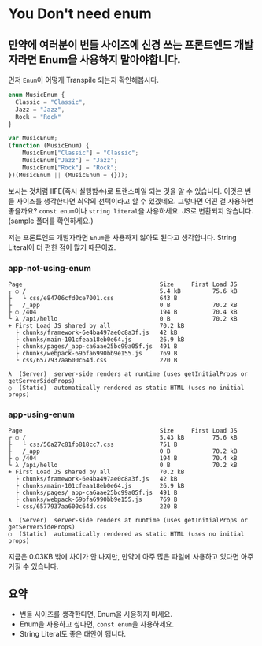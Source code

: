 # You Don't need enum

## 만약에 여러분이 번들 사이즈에 신경 쓰는 프론트엔드 개발자라면 Enum을 사용하지 말아야합니다.

먼저 `Enum`이 어떻게 Transpile 되는지 확인해봅시다.

```ts
enum MusicEnum {
  Classic = "Classic",
  Jazz = "Jazz",
  Rock = "Rock"
}
```

```js
var MusicEnum;
(function (MusicEnum) {
    MusicEnum["Classic"] = "Classic";
    MusicEnum["Jazz"] = "Jazz";
    MusicEnum["Rock"] = "Rock";
})(MusicEnum || (MusicEnum = {}));
```

보시는 것처럼 IIFE(즉시 실행함수)로 트랜스파일 되는 것을 알 수 있습니다. 이것은 번들 사이즈를 생각한다면 최악의 선택이라고 할 수 있겠네요. 그렇다면 어떤 걸 사용하면 좋을까요? `const enum`이나 `string literal`을 사용하세요. JS로 변환되지 않습니다.(sample 폴더를 확인하세요.)

저는 프론트엔드 개발자라면 `Enum`을 사용하지 않아도 된다고 생각합니다. String Literal이 더 편한 점이 많기 때문이죠. 

### app-not-using-enum

```
Page                                       Size     First Load JS
┌ ○ /                                      5.4 kB         75.6 kB
├   └ css/e84706cfd0ce7001.css             643 B
├   /_app                                  0 B            70.2 kB
├ ○ /404                                   194 B          70.4 kB
└ λ /api/hello                             0 B            70.2 kB
+ First Load JS shared by all              70.2 kB
  ├ chunks/framework-6e4ba497ae0c8a3f.js   42 kB
  ├ chunks/main-101cfeaa18eb0e64.js        26.9 kB
  ├ chunks/pages/_app-ca6aae25bc99a05f.js  491 B
  ├ chunks/webpack-69bfa6990bb9e155.js     769 B
  └ css/6577937aa600c64d.css               220 B

λ  (Server)  server-side renders at runtime (uses getInitialProps or getServerSideProps)
○  (Static)  automatically rendered as static HTML (uses no initial props)
```

### app-using-enum

```
Page                                       Size     First Load JS
┌ ○ /                                      5.43 kB        75.6 kB
├   └ css/56a27c81fb818cc7.css             751 B
├   /_app                                  0 B            70.2 kB
├ ○ /404                                   194 B          70.4 kB
└ λ /api/hello                             0 B            70.2 kB
+ First Load JS shared by all              70.2 kB
  ├ chunks/framework-6e4ba497ae0c8a3f.js   42 kB
  ├ chunks/main-101cfeaa18eb0e64.js        26.9 kB
  ├ chunks/pages/_app-ca6aae25bc99a05f.js  491 B
  ├ chunks/webpack-69bfa6990bb9e155.js     769 B
  └ css/6577937aa600c64d.css               220 B

λ  (Server)  server-side renders at runtime (uses getInitialProps or getServerSideProps)
○  (Static)  automatically rendered as static HTML (uses no initial props)
```

지금은 0.03KB 밖에 차이가 안 나지만, 만약에 아주 많은 파일에 사용하고 있다면 아주 커질 수 있습니다.

## 요약
- 번들 사이즈를 생각한다면, Enum을 사용하지 마세요.
- Enum을 사용하고 싶다면, `const enum`을 사용하세요.
- String Literal도 좋은 대안이 됩니다.